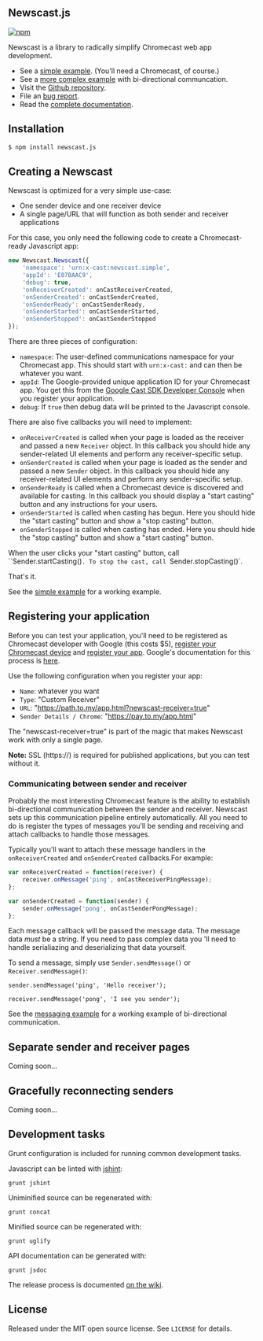 ## Newscast.js

[![npm](http://img.shields.io/npm/v/newscast.js.svg?style=flat)](https://badge.fury.io/js/newscast.js)

Newscast is a library to radically simplify Chromecast web app development.

* See a [simple example](http://apps.npr.org/newscast/examples/simple/). (You'll need a Chromecast, of course.)
* See a [more complex example](http://apps.npr.org/newscast/examples/messaging/) with bi-directional communcation.
* Visit the [Github repository](https://github.com/nprapps/newscast.js).
* File an [bug report](https://github.com/nprapps/newscast.js/issues).
* Read the [complete documentation](http://apps.npr.org/newscast/docs/).

## Installation

```sh
$ npm install newscast.js
```

## Creating a Newscast

Newscast is optimized for a very simple use-case:

* One sender device and one receiver device
* A single page/URL that will function as both sender and receiver applications

For this case, you only need the following code to create a Chromecast-ready Javascript app:

```javascript
new Newscast.Newscast({
    'namespace': 'urn:x-cast:newscast.simple',
    'appId': 'E07BAAC9',
    'debug': true,
    'onReceiverCreated': onCastReceiverCreated,
    'onSenderCreated': onCastSenderCreated,
    'onSenderReady': onCastSenderReady,
    'onSenderStarted': onCastSenderStarted,
    'onSenderStopped': onCastSenderStopped
});
```

There are three pieces of configuration:

* `namespace`: The user-defined communications namespace for your Chromecast app. This should start with `urn:x-cast:` and can then be whatever you want.
* `appId`: The Google-provided unique application ID for your Chromecast app. You get this from the [Google Cast SDK Developer Console](https://cast.google.com/publish/#/overview) when you register your application.
* `debug`: If `true` then debug data will be printed to the Javascript console.

There are also five callbacks you will need to implement:

* `onReceiverCreated` is called when your page is loaded as the receiver and passed a new `Receiver` object. In this callback you should hide any sender-related UI elements and perform any receiver-specific setup.
* `onSenderCreated` is called when your page is loaded as the sender and passed a new `Sender` object. In this callback you should hide any receiver-related UI elements and perform any sender-specific setup.
* `onSenderReady` is called when a Chromecast device is discovered and available for casting. In this callback you should display a "start casting" button and any instructions for your users.
* `onSenderStarted` is called when casting has begun. Here you should hide the "start casting" button and show a "stop casting" button.
* `onSenderStopped` is called when casting has ended. Here you should hide the "stop casting" button and show a "start casting" button.

When the user clicks your "start casting" button, call ``Sender.startCasting()`. To stop the cast, call `Sender.stopCasting()`.

That's it.

See the [simple example](http://apps.npr.org/newscast/examples/simple/) for a working example.

## Registering your application

Before you can test your application, you'll need to be registered as Chromecast developer with Google (this costs $5), [register your Chromecast device](https://cast.google.com/publish/#/devices) and [register your app](https://cast.google.com/publish/#/applications). Google's documentation for this process is [here](https://developers.google.com/cast/docs/registration).

Use the following configuration when you register your app:

* `Name`: whatever you want
* `Type`: "Custom Receiver"
* `URL`: "https://path.to.my/app.html?newscast-receiver=true"
* `Sender Details / Chrome`: "https://pay.to.my/app.html"

The "newscast-receiver=true" is part of the magic that makes Newscast work with only a single page.

**Note:** SSL (https://) is required for published applications, but you can test without it.

### Communicating between sender and receiver

Probably the most interesting Chromecast feature is the ability to establish bi-directional communication between the sender and receiver. Newscast sets up this communication pipeline entirely automatically. All you need to do is register the types of messages you'll be sending and receiving and attach callbacks to handle those messages.

Typically you'll want to attach these message handlers in the `onReceiverCreated` and `onSenderCreated` callbacks.For example:

```javascript
var onReceiverCreated = function(receiver) {
    receiver.onMessage('ping', onCastReceiverPingMessage);
};

var onSenderCreated = function(sender) {
    sender.onMessage('pong', onCastSenderPongMessage);
};
```

Each message callback will be passed the message data. The message data *must* be a string. If you need to pass complex data you 'll need to handle serialiazing and deserializing that data yourself.

To send a message, simply use `Sender.sendMessage()` or `Receiver.sendMessage()`:

```
sender.sendMessage('ping', 'Hello receiver');
```

```
receiver.sendMessage('pong', 'I see you sender');
```

See the [messaging example](http://apps.npr.org/newscast/examples/simple/) for a working example of bi-directional communication.

## Separate sender and receiver pages

Coming soon...

## Gracefully reconnecting senders

Coming soon...

## Development tasks

Grunt configuration is included for running common development tasks.

Javascript can be linted with [jshint](http://jshint.com/):

```
grunt jshint
```

Uniminified source can be regenerated with:

```
grunt concat
```

Minified source can be regenerated with:

```
grunt uglify
```

API documentation can be generated with:

```
grunt jsdoc
```

The release process is documented [on the wiki](https://github.com/nprapps/newscast.js/wiki/Release-Process).

## License

Released under the MIT open source license. See `LICENSE` for details.
